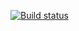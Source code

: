 [![Build status](https://ci.appveyor.com/api/projects/status/0r8qbssu4blul4yn?svg=true)](https://ci.appveyor.com/project/Shurkovalina/1-2-2)
